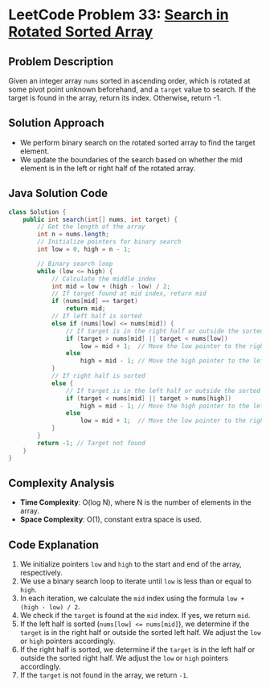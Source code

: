 # LeetCode Problem 33: [Search in Rotated Sorted Array](https://leetcode.com/problems/search-in-rotated-sorted-array/)

## Problem Description
Given an integer array `nums` sorted in ascending order, which is rotated at some pivot point unknown beforehand, and a `target` value to search. If the target is found in the array, return its index. Otherwise, return -1.

## Solution Approach
- We perform binary search on the rotated sorted array to find the target element.
- We update the boundaries of the search based on whether the mid element is in the left or right half of the rotated array.

## Java Solution Code

```java
class Solution {
    public int search(int[] nums, int target) {
        // Get the length of the array
        int n = nums.length;
        // Initialize pointers for binary search
        int low = 0, high = n - 1;

        // Binary search loop
        while (low <= high) {
            // Calculate the middle index
            int mid = low + (high - low) / 2;
            // If target found at mid index, return mid
            if (nums[mid] == target)
                return mid;
            // If left half is sorted
            else if (nums[low] <= nums[mid]) {
                // If target is in the right half or outside the sorted left half
                if (target > nums[mid] || target < nums[low])
                    low = mid + 1;  // Move the low pointer to the right half
                else
                    high = mid - 1; // Move the high pointer to the left half
            } 
            // If right half is sorted
            else {
                // If target is in the left half or outside the sorted right half
                if (target < nums[mid] || target > nums[high])
                    high = mid - 1; // Move the high pointer to the left half
                else
                    low = mid + 1;  // Move the low pointer to the right half
            }
        }
        return -1; // Target not found
    }
}
```

## Complexity Analysis
- **Time Complexity**: O(log N), where N is the number of elements in the array.
- **Space Complexity**: O(1), constant extra space is used.

## Code Explanation
1. We initialize pointers `low` and `high` to the start and end of the array, respectively.
2. We use a binary search loop to iterate until `low` is less than or equal to `high`.
3. In each iteration, we calculate the `mid` index using the formula `low + (high - low) / 2`.
4. We check if the `target` is found at the `mid` index. If yes, we return `mid`.
5. If the left half is sorted (`nums[low] <= nums[mid]`), we determine if the `target` is in the right half or outside the sorted left half. We adjust the `low` or `high` pointers accordingly.
6. If the right half is sorted, we determine if the `target` is in the left half or outside the sorted right half. We adjust the `low` or `high` pointers accordingly.
7. If the `target` is not found in the array, we return `-1`.
